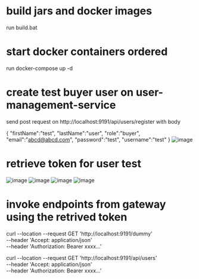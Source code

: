 # build jars and docker images
run build.bat
# start docker containers ordered
run docker-compose up -d
# create test buyer user on user-management-service
send post request on http://localhost:9191/api/users/register with body

{
	"firstName":"test",
	"lastName":"user",
	"role":"buyer",
	"email":"abcd@abcd.com",
	"password":"test",
	"username":"test"
}
![image](https://github.com/mazenaissa/esprit-microservices-project/assets/25006500/af0ac729-3329-4ab5-8df1-30f9ac1b1c5c)

# retrieve token for user test
![image](https://github.com/mazenaissa/esprit-microservices-project/assets/25006500/4a9d7503-e4c8-4d95-bae2-43451333a013)
![image](https://github.com/mazenaissa/esprit-microservices-project/assets/25006500/fa07f718-8dd7-4951-ba44-72bf138f6768)
![image](https://github.com/mazenaissa/esprit-microservices-project/assets/25006500/af9dfde9-5fa5-4bb1-8124-92f7a21ea5b0)
![image](https://github.com/mazenaissa/esprit-microservices-project/assets/25006500/c50f33cf-5278-481c-bc3b-52fa8ff66272)

# invoke endpoints from gateway using the retrived token
curl --location --request GET 'http://localhost:9191/dummy' \
--header 'Accept: application/json' \
--header 'Authorization: Bearer xxxx...'

curl --location --request GET 'http://localhost:9191/api/users' \
--header 'Accept: application/json' \
--header 'Authorization: Bearer xxxx...'

